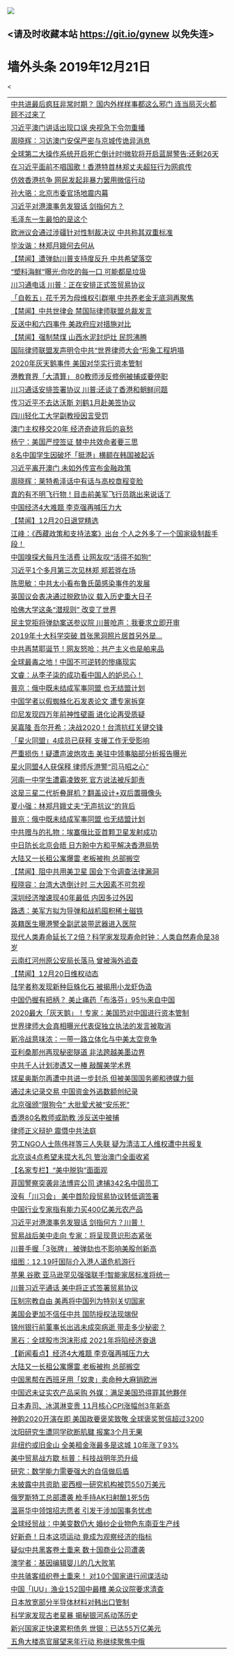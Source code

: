 
<tr>
  <td align=center><img src="https://cdn.jsdelivr.net/gh/gyoupiodf/im1/%E5%BE%AE%E4%BF%A1%E8%AF%B4%E6%98%8E4.jpg" /></td>  
</tr>

## <请及时收藏本站 https://git.io/gynew 以免失连> </a>
# 墙外头条 2019年12月21日</a>

<table>
<
<tr><td colspan="2" align="left"><a href="https://xball.casa/oo.aspx?name=c1109191&key=eqxowaguscvmxdgc&from=gy">中共进最后疯狂非常时期？ 国内外样样事都这么邪门  连当局灭火都顾不过来了</a></td></tr>
<tr><td colspan="2" align="left"><a href="https://xball.casa/oo.aspx?name=c1109293&key=eqxowaguscvmxdgc&from=gy">习近平澳门讲话出现口误 央视急下令勿重播</a></td></tr>
<tr><td colspan="2" align="left"><a href="https://xball.casa/oo.aspx?name=c1109264&key=eqxowaguscvmxdgc&from=gy">周晓辉：习访澳门安保严密与京城传诡异消息</a></td></tr>
<tr><td colspan="2" align="left"><a href="https://xball.casa/oo.aspx?name=c1109277&key=eqxowaguscvmxdgc&from=gy">全球第二大操作系统开启死亡倒计时!微软将开启蓝屏警告:还剩26天</a></td></tr>
<tr><td colspan="2" align="left"><a href="https://xball.casa/oo.aspx?name=c1109225&key=eqxowaguscvmxdgc&from=gy">在习近平面前不唱国歌！香港特首林郑丈夫超狂行为网疯传</a></td></tr>
<tr><td colspan="2" align="left"><a href="https://xball.casa/oo.aspx?name=c1109296&key=eqxowaguscvmxdgc&from=gy">仿效香港抗争 网民发起非暴力罢用微信行动</a></td></tr>
<tr><td colspan="2" align="left"><a href="https://xball.casa/oo.aspx?name=c1109248&key=eqxowaguscvmxdgc&from=gy">孙大骆：北京市委官场地震内幕</a></td></tr>
<tr><td colspan="2" align="left"><a href="https://xball.casa/oo.aspx?name=c1109274&key=eqxowaguscvmxdgc&from=gy">习近平对港澳事务发狠话 剑指何方？</a></td></tr>
<tr><td colspan="2" align="left"><a href="https://xball.casa/oo.aspx?name=c1109299&key=eqxowaguscvmxdgc&from=gy">毛泽东一生最怕的是这个</a></td></tr>
<tr><td colspan="2" align="left"><a href="https://xball.casa/oo.aspx?name=c1109278&key=eqxowaguscvmxdgc&from=gy">欧洲议会通过涉疆针对性制裁决议 中共称其双重标准</a></td></tr>
<tr><td colspan="2" align="left"><a href="https://xball.casa/oo.aspx?name=c1109229&key=eqxowaguscvmxdgc&from=gy">毕汝谐：林郑月娥何去何从</a></td></tr>
<tr><td colspan="2" align="left"><a href="https://xball.casa/oo.aspx?name=c1109298&key=eqxowaguscvmxdgc&from=gy">【禁闻】遭弹劾川普支持度反升 中共希望落空</a></td></tr>
<tr><td colspan="2" align="left"><a href="https://xball.casa/oo.aspx?name=c1109256&key=eqxowaguscvmxdgc&from=gy">“塑料海鲜”曝光:你吃的每一口 可能都是垃圾</a></td></tr>
<tr><td colspan="2" align="left"><a href="https://xball.casa/oo.aspx?name=c1109210&key=eqxowaguscvmxdgc&from=gy">川习通电话 川普：正在安排正式签贸易协议</a></td></tr>
<tr><td colspan="2" align="left"><a href="https://xball.casa/oo.aspx?name=c1109288&key=eqxowaguscvmxdgc&from=gy">「自乾五」花千芳为母维权引群嘲 中共养老金无底洞再聚焦</a></td></tr>
<tr><td colspan="2" align="left"><a href="https://xball.casa/oo.aspx?name=c1109286&key=eqxowaguscvmxdgc&from=gy">【禁闻】中共世律会 禁国际律师联盟总裁发言</a></td></tr>
<tr><td colspan="2" align="left"><a href="https://xball.casa/oo.aspx?name=c1109295&key=eqxowaguscvmxdgc&from=gy">反送中和六四事件 美政府应对措施对比</a></td></tr>
<tr><td colspan="2" align="left"><a href="https://xball.casa/oo.aspx?name=c1109263&key=eqxowaguscvmxdgc&from=gy">【禁闻】强制禁煤 山西水泥封炉灶 民怨沸腾</a></td></tr>
<tr><td colspan="2" align="left"><a href="https://xball.casa/oo.aspx?name=c1109271&key=eqxowaguscvmxdgc&from=gy">国际律师联盟发声明令中共“世界律师大会”形象工程坍塌</a></td></tr>
<tr><td colspan="2" align="left"><a href="https://xball.casa/oo.aspx?name=c1109192&key=eqxowaguscvmxdgc&from=gy">2020年灰天鹅事件 美国对华实行资本管制</a></td></tr>
<tr><td colspan="2" align="left"><a href="https://xball.casa/oo.aspx?name=c1109282&key=eqxowaguscvmxdgc&from=gy">港教育界「大清算」 80教师涉反修例被捕或要停职</a></td></tr>
<tr><td colspan="2" align="left"><a href="https://xball.casa/oo.aspx?name=c1109228&key=eqxowaguscvmxdgc&from=gy">川习通话安排签署协议 川普:还谈了香港和朝鲜问题</a></td></tr>
<tr><td colspan="2" align="left"><a href="https://xball.casa/oo.aspx?name=c1109262&key=eqxowaguscvmxdgc&from=gy">传习近平不去达沃斯 刘鹤1月赴美签协议</a></td></tr>
<tr><td colspan="2" align="left"><a href="https://xball.casa/oo.aspx?name=c1109280&key=eqxowaguscvmxdgc&from=gy">四川轻化工大学副教授因言受罚</a></td></tr>
<tr><td colspan="2" align="left"><a href="https://xball.casa/oo.aspx?name=c1109287&key=eqxowaguscvmxdgc&from=gy">澳门主权移交20年 经济奇迹背后的哀愁</a></td></tr>
<tr><td colspan="2" align="left"><a href="https://xball.casa/oo.aspx?name=c1109197&key=eqxowaguscvmxdgc&from=gy">杨宁：美国严控签证 替中共效命者要三思</a></td></tr>
<tr><td colspan="2" align="left"><a href="https://xball.casa/oo.aspx?name=c1109290&key=eqxowaguscvmxdgc&from=gy">8名中国学生因破坏「挺港」横额在韩国被起诉</a></td></tr>
<tr><td colspan="2" align="left"><a href="https://xball.casa/oo.aspx?name=c1109258&key=eqxowaguscvmxdgc&from=gy">习近平离开澳门 未如外传宣布金融政策</a></td></tr>
<tr><td colspan="2" align="left"><a href="https://xball.casa/oo.aspx?name=c1109189&key=eqxowaguscvmxdgc&from=gy">周晓辉：莱特希泽话中有话与高校章程变脸</a></td></tr>
<tr><td colspan="2" align="left"><a href="https://xball.casa/oo.aspx?name=c1109223&key=eqxowaguscvmxdgc&from=gy">真的有不明飞行物！目击前美军飞行员跳出来说话了</a></td></tr>
<tr><td colspan="2" align="left"><a href="https://xball.casa/oo.aspx?name=c1109241&key=eqxowaguscvmxdgc&from=gy">中国经济4大难题 李克强再喊压力大</a></td></tr>
<tr><td colspan="2" align="left"><a href="https://xball.casa/oo.aspx?name=c1109285&key=eqxowaguscvmxdgc&from=gy">【禁闻】12月20日退党精选</a></td></tr>
<tr><td colspan="2" align="left"><a href="https://xball.casa/oo.aspx?name=c1109245&key=eqxowaguscvmxdgc&from=gy">江峰：《西藏政策和支持法案》出台 个人之外多了一个国家级制裁手段！</a></td></tr>
<tr><td colspan="2" align="left"><a href="https://xball.casa/oo.aspx?name=c1109260&key=eqxowaguscvmxdgc&from=gy">中国嗅探犬每月生活费 让网友叹“活得不如狗”</a></td></tr>
<tr><td colspan="2" align="left"><a href="https://xball.casa/oo.aspx?name=c1109227&key=eqxowaguscvmxdgc&from=gy">习近平1个多月第三次见林郑 郑若骅在场</a></td></tr>
<tr><td colspan="2" align="left"><a href="https://xball.casa/oo.aspx?name=c1109196&key=eqxowaguscvmxdgc&from=gy">陈思敏：中共太小看布鲁氏菌感染事件的发展</a></td></tr>
<tr><td colspan="2" align="left"><a href="https://xball.casa/oo.aspx?name=c1109273&key=eqxowaguscvmxdgc&from=gy">英国议会表决通过脱欧协议 载入历史重大日子</a></td></tr>
<tr><td colspan="2" align="left"><a href="https://xball.casa/oo.aspx?name=c1109275&key=eqxowaguscvmxdgc&from=gy">哈佛大学这条“潜规则” 改变了世界</a></td></tr>
<tr><td colspan="2" align="left"><a href="https://xball.casa/oo.aspx?name=c1109224&key=eqxowaguscvmxdgc&from=gy">民主党拒将弹劾案送参议院 川普呛声：我要求立即开审</a></td></tr>
<tr><td colspan="2" align="left"><a href="https://xball.casa/oo.aspx?name=c1109279&key=eqxowaguscvmxdgc&from=gy">2019年十大科学突破 首张黑洞照片居首另外是…</a></td></tr>
<tr><td colspan="2" align="left"><a href="https://xball.casa/oo.aspx?name=c1109220&key=eqxowaguscvmxdgc&from=gy">中共再禁耶诞节！网友怒呛：共产主义也是舶来品</a></td></tr>
<tr><td colspan="2" align="left"><a href="https://xball.casa/oo.aspx?name=c1109301&key=eqxowaguscvmxdgc&from=gy">全球最毒之地！中国不可逆转的惨痛现实</a></td></tr>
<tr><td colspan="2" align="left"><a href="https://xball.casa/oo.aspx?name=c1109244&key=eqxowaguscvmxdgc&from=gy">文睿：从李子柒的成功看中国人的妒忌心！</a></td></tr>
<tr><td colspan="2" align="left"><a href="https://xball.casa/oo.aspx?name=c1109194&key=eqxowaguscvmxdgc&from=gy">普京：俄中既未结成军事同盟 也无结盟计划</a></td></tr>
<tr><td colspan="2" align="left"><a href="https://xball.casa/oo.aspx?name=c1109294&key=eqxowaguscvmxdgc&from=gy">中国学者以假蜘蛛化石发表论文 遭专家拆穿</a></td></tr>
<tr><td colspan="2" align="left"><a href="https://xball.casa/oo.aspx?name=c1109268&key=eqxowaguscvmxdgc&from=gy">印尼发现四万年前神性壁画 进化论再受质疑</a></td></tr>
<tr><td colspan="2" align="left"><a href="https://xball.casa/oo.aspx?name=c1109283&key=eqxowaguscvmxdgc&from=gy">吴嘉隆 吾尔开希：决战2020！台湾抗红关键交锋</a></td></tr>
<tr><td colspan="2" align="left"><a href="https://xball.casa/oo.aspx?name=c1109281&key=eqxowaguscvmxdgc&from=gy">「星火同盟」4成员已获释 支援工作无受影响</a></td></tr>
<tr><td colspan="2" align="left"><a href="https://xball.casa/oo.aspx?name=c1109221&key=eqxowaguscvmxdgc&from=gy">严重损伤！疑遭声波炮攻击 美驻中领事脑部分析报告曝光</a></td></tr>
<tr><td colspan="2" align="left"><a href="https://xball.casa/oo.aspx?name=c1109187&key=eqxowaguscvmxdgc&from=gy">星火同盟4人获保释 律师斥港警“司马昭之心”</a></td></tr>
<tr><td colspan="2" align="left"><a href="https://xball.casa/oo.aspx?name=c1109292&key=eqxowaguscvmxdgc&from=gy">河南一中学生遭霸凌致死 官方说法被斥卸责</a></td></tr>
<tr><td colspan="2" align="left"><a href="https://xball.casa/oo.aspx?name=c1109259&key=eqxowaguscvmxdgc&from=gy">这是三星二代折叠屏机？翻盖设计+双后置摄像头</a></td></tr>
<tr><td colspan="2" align="left"><a href="https://xball.casa/oo.aspx?name=c1109300&key=eqxowaguscvmxdgc&from=gy">夏小强：林郑月娥丈夫“无声抗议”的背后</a></td></tr>
<tr><td colspan="2" align="left"><a href="https://xball.casa/oo.aspx?name=c1109234&key=eqxowaguscvmxdgc&from=gy">普京：俄中既未结成军事同盟 也无结盟计划</a></td></tr>
<tr><td colspan="2" align="left"><a href="https://xball.casa/oo.aspx?name=c1109276&key=eqxowaguscvmxdgc&from=gy">中共赠与的礼物：埃塞俄比亚首颗卫星发射成功</a></td></tr>
<tr><td colspan="2" align="left"><a href="https://xball.casa/oo.aspx?name=c1109289&key=eqxowaguscvmxdgc&from=gy">中日防长北京会晤 日方盼中方和平解决香港局势</a></td></tr>
<tr><td colspan="2" align="left"><a href="https://xball.casa/oo.aspx?name=c1109242&key=eqxowaguscvmxdgc&from=gy">大陆又一长租公寓爆雷 老板被拘 总部搬空</a></td></tr>
<tr><td colspan="2" align="left"><a href="https://xball.casa/oo.aspx?name=c1109247&key=eqxowaguscvmxdgc&from=gy">【禁闻】阻中共用美卫星 国会下令调查法律漏洞</a></td></tr>
<tr><td colspan="2" align="left"><a href="https://xball.casa/oo.aspx?name=c1109190&key=eqxowaguscvmxdgc&from=gy">程晓容：台湾大选倒计时 三大因素不可忽视</a></td></tr>
<tr><td colspan="2" align="left"><a href="https://xball.casa/oo.aspx?name=c1109193&key=eqxowaguscvmxdgc&from=gy">深圳经济增速现40年最低  内因多过外因</a></td></tr>
<tr><td colspan="2" align="left"><a href="https://xball.casa/oo.aspx?name=c1109186&key=eqxowaguscvmxdgc&from=gy">路透：美军方拟为导弹和战机囤积稀土磁铁</a></td></tr>
<tr><td colspan="2" align="left"><a href="https://xball.casa/oo.aspx?name=c1109249&key=eqxowaguscvmxdgc&from=gy">英籍医生曝港警全副武装带武器进入医院</a></td></tr>
<tr><td colspan="2" align="left"><a href="https://xball.casa/oo.aspx?name=c1109265&key=eqxowaguscvmxdgc&from=gy">现代人类寿命延长了2倍？科学家发现寿命时钟：人类自然寿命是38岁</a></td></tr>
<tr><td colspan="2" align="left"><a href="https://xball.casa/oo.aspx?name=c1109297&key=eqxowaguscvmxdgc&from=gy">云南红河州原公安局长落马 曾被海外追查</a></td></tr>
<tr><td colspan="2" align="left"><a href="https://xball.casa/oo.aspx?name=c1109284&key=eqxowaguscvmxdgc&from=gy">【禁闻】12月20日维权动态</a></td></tr>
<tr><td colspan="2" align="left"><a href="https://xball.casa/oo.aspx?name=c1109188&key=eqxowaguscvmxdgc&from=gy">陆学者称发现新种巨蛛化石 被揭用小龙虾伪造</a></td></tr>
<tr><td colspan="2" align="left"><a href="https://xball.casa/oo.aspx?name=c1109201&key=eqxowaguscvmxdgc&from=gy">中国仍握有把柄？ 美止痛药「布洛芬」95％来自中国</a></td></tr>
<tr><td colspan="2" align="left"><a href="https://xball.casa/oo.aspx?name=c1109216&key=eqxowaguscvmxdgc&from=gy">2020最大「灰天鹅」！专家：美国恐对中国进行资本管制</a></td></tr>
<tr><td colspan="2" align="left"><a href="https://xball.casa/oo.aspx?name=c1109272&key=eqxowaguscvmxdgc&from=gy">世界律师大会真相曝光代表促独立执法的发言被取消</a></td></tr>
<tr><td colspan="2" align="left"><a href="https://xball.casa/oo.aspx?name=c1109204&key=eqxowaguscvmxdgc&from=gy">新冷战意味浓：一带一路立体化与中美太空竞争</a></td></tr>
<tr><td colspan="2" align="left"><a href="https://xball.casa/oo.aspx?name=c1109243&key=eqxowaguscvmxdgc&from=gy">亚利桑那州再现秘密隧道 非法跨越美墨边界</a></td></tr>
<tr><td colspan="2" align="left"><a href="https://xball.casa/oo.aspx?name=c1109240&key=eqxowaguscvmxdgc&from=gy">中共千人计划渗透又一椿 敲醒美学术界</a></td></tr>
<tr><td colspan="2" align="left"><a href="https://xball.casa/oo.aspx?name=c1109270&key=eqxowaguscvmxdgc&from=gy">球星奥斯尔再遭中共进一步封杀 但被美国国务卿和德媒力挺</a></td></tr>
<tr><td colspan="2" align="left"><a href="https://xball.casa/oo.aspx?name=c1109261&key=eqxowaguscvmxdgc&from=gy">通过未记录交易 中国资金外逃数额创纪录</a></td></tr>
<tr><td colspan="2" align="left"><a href="https://xball.casa/oo.aspx?name=c1109226&key=eqxowaguscvmxdgc&from=gy">北京强颁“限狗令” 大批爱犬被“安乐死”</a></td></tr>
<tr><td colspan="2" align="left"><a href="https://xball.casa/oo.aspx?name=c1109254&key=eqxowaguscvmxdgc&from=gy">香港80名教师或助教 涉反送中被捕</a></td></tr>
<tr><td colspan="2" align="left"><a href="https://xball.casa/oo.aspx?name=c1109212&key=eqxowaguscvmxdgc&from=gy">律师正义辩护 震慑中共法庭</a></td></tr>
<tr><td colspan="2" align="left"><a href="https://xball.casa/oo.aspx?name=c1109291&key=eqxowaguscvmxdgc&from=gy">劳工NGO人士陈伟祥等三人失联 疑为清洁工人维权遭中共报复</a></td></tr>
<tr><td colspan="2" align="left"><a href="https://xball.casa/oo.aspx?name=c1109211&key=eqxowaguscvmxdgc&from=gy">北京谈4点希望未提大礼包 管治澳门全面收紧</a></td></tr>
<tr><td colspan="2" align="left"><a href="https://xball.casa/oo.aspx?name=c1109208&key=eqxowaguscvmxdgc&from=gy">【名家专栏】“美中脱钩”面面观</a></td></tr>
<tr><td colspan="2" align="left"><a href="https://xball.casa/oo.aspx?name=c1109222&key=eqxowaguscvmxdgc&from=gy">菲国警察突袭非法博弈公司 逮捕342名中国员工</a></td></tr>
<tr><td colspan="2" align="left"><a href="https://xball.casa/oo.aspx?name=c1109202&key=eqxowaguscvmxdgc&from=gy">没有「川习会」 美中首阶段贸易协议转低调签署</a></td></tr>
<tr><td colspan="2" align="left"><a href="https://xball.casa/oo.aspx?name=c1109253&key=eqxowaguscvmxdgc&from=gy">中国行业专家指有能力买400亿美元农产品</a></td></tr>
<tr><td colspan="2" align="left"><a href="https://xball.casa/oo.aspx?name=c1109303&key=eqxowaguscvmxdgc&from=gy">习近平对港澳事务发狠话 剑指何方？川普！</a></td></tr>
<tr><td colspan="2" align="left"><a href="https://xball.casa/oo.aspx?name=c1109233&key=eqxowaguscvmxdgc&from=gy">贸易战后美中走向 专家：将呈现意识形态紧张</a></td></tr>
<tr><td colspan="2" align="left"><a href="https://xball.casa/oo.aspx?name=c1109200&key=eqxowaguscvmxdgc&from=gy">川普手握「3张牌」 被弹劾也不影响美股创新高</a></td></tr>
<tr><td colspan="2" align="left"><a href="https://xball.casa/oo.aspx?name=c1109209&key=eqxowaguscvmxdgc&from=gy">组图：12.19吁国际介入港人道危机游行</a></td></tr>
<tr><td colspan="2" align="left"><a href="https://xball.casa/oo.aspx?name=c1109257&key=eqxowaguscvmxdgc&from=gy">苹果 谷歌 亚马逊罕见强强联手!智能家居标准将统一</a></td></tr>
<tr><td colspan="2" align="left"><a href="https://xball.casa/oo.aspx?name=c1109218&key=eqxowaguscvmxdgc&from=gy">川普习近平通话 美中将正式签署贸易协议</a></td></tr>
<tr><td colspan="2" align="left"><a href="https://xball.casa/oo.aspx?name=c1109219&key=eqxowaguscvmxdgc&from=gy">压制宗教自由 美再将中国列为特别关切国家</a></td></tr>
<tr><td colspan="2" align="left"><a href="https://xball.casa/oo.aspx?name=c1109206&key=eqxowaguscvmxdgc&from=gy">美国会更加不信任中共 国防授权法现端倪</a></td></tr>
<tr><td colspan="2" align="left"><a href="https://xball.casa/oo.aspx?name=c1109237&key=eqxowaguscvmxdgc&from=gy">锦州银行前董事长出逃未成突病逝 带走多少秘密？</a></td></tr>
<tr><td colspan="2" align="left"><a href="https://xball.casa/oo.aspx?name=c1109252&key=eqxowaguscvmxdgc&from=gy">黑石：全球股市泡沫形成 2021年将陷经济衰退</a></td></tr>
<tr><td colspan="2" align="left"><a href="https://xball.casa/oo.aspx?name=c1109246&key=eqxowaguscvmxdgc&from=gy">【新闻看点】经济4大难题 李克强再喊压力大</a></td></tr>
<tr><td colspan="2" align="left"><a href="https://xball.casa/oo.aspx?name=c1109207&key=eqxowaguscvmxdgc&from=gy">大陆又一长租公寓爆雷 老板被拘 总部搬空</a></td></tr>
<tr><td colspan="2" align="left"><a href="https://xball.casa/oo.aspx?name=c1109230&key=eqxowaguscvmxdgc&from=gy">中国黑帮在西班牙用「奴隶」卖命种大麻销欧洲</a></td></tr>
<tr><td colspan="2" align="left"><a href="https://xball.casa/oo.aspx?name=c1109213&key=eqxowaguscvmxdgc&from=gy">中国迟未证实农产品采购 外媒：满足美国恐得罪其他夥伴</a></td></tr>
<tr><td colspan="2" align="left"><a href="https://xball.casa/oo.aspx?name=c1109203&key=eqxowaguscvmxdgc&from=gy">日本寿司、冰淇淋变贵 11月核心CPI涨幅创3年新高</a></td></tr>
<tr><td colspan="2" align="left"><a href="https://xball.casa/oo.aspx?name=c1109239&key=eqxowaguscvmxdgc&from=gy">神韵2020开演在即 美国政要褒奖致敬 全球褒奖贺信超过3200</a></td></tr>
<tr><td colspan="2" align="left"><a href="https://xball.casa/oo.aspx?name=c1109250&key=eqxowaguscvmxdgc&from=gy">沈阳研究生遭同学砍断肌腱 报案3个月无果</a></td></tr>
<tr><td colspan="2" align="left"><a href="https://xball.casa/oo.aspx?name=c1109255&key=eqxowaguscvmxdgc&from=gy">非纽约或旧金山 全美租金涨最多是这城 10年涨了93%</a></td></tr>
<tr><td colspan="2" align="left"><a href="https://xball.casa/oo.aspx?name=c1109217&key=eqxowaguscvmxdgc&from=gy">美中贸易战方歇 标普：科技战明年恐升级</a></td></tr>
<tr><td colspan="2" align="left"><a href="https://xball.casa/oo.aspx?name=c1109269&key=eqxowaguscvmxdgc&from=gy">研究：数学能力需要强大的自信做后盾</a></td></tr>
<tr><td colspan="2" align="left"><a href="https://xball.casa/oo.aspx?name=c1109236&key=eqxowaguscvmxdgc&from=gy">未披露中共资助 密西根一研究机构被罚550万美元</a></td></tr>
<tr><td colspan="2" align="left"><a href="https://xball.casa/oo.aspx?name=c1109232&key=eqxowaguscvmxdgc&from=gy">俄罗斯特工总部遭袭 枪手持AK扫射酿1死5伤</a></td></tr>
<tr><td colspan="2" align="left"><a href="https://xball.casa/oo.aspx?name=c1109238&key=eqxowaguscvmxdgc&from=gy">温哥华中领馆招志愿者 引发干涉加国事务忧虑</a></td></tr>
<tr><td colspan="2" align="left"><a href="https://xball.casa/oo.aspx?name=c1109251&key=eqxowaguscvmxdgc&from=gy">全球经贸战：中美变数仍大 婚纱企业物色东南亚生产线</a></td></tr>
<tr><td colspan="2" align="left"><a href="https://xball.casa/oo.aspx?name=c1109305&key=eqxowaguscvmxdgc&from=gy">好新奇！日本这项运动 竟成为观察经济的指标</a></td></tr>
<tr><td colspan="2" align="left"><a href="https://xball.casa/oo.aspx?name=c1109302&key=eqxowaguscvmxdgc&from=gy">疑似中共黑客卷土重来 数十国商业公司遭袭</a></td></tr>
<tr><td colspan="2" align="left"><a href="https://xball.casa/oo.aspx?name=c1109266&key=eqxowaguscvmxdgc&from=gy">澳学者：基因编辑婴儿的几大败笔</a></td></tr>
<tr><td colspan="2" align="left"><a href="https://xball.casa/oo.aspx?name=c1109231&key=eqxowaguscvmxdgc&from=gy">中共骇客组织卷土重来！ 对10个国家进行间谍活动</a></td></tr>
<tr><td colspan="2" align="left"><a href="https://xball.casa/oo.aspx?name=c1109215&key=eqxowaguscvmxdgc&from=gy">中国「IUU」渔业152国中最糟 美众议院要求清查</a></td></tr>
<tr><td colspan="2" align="left"><a href="https://xball.casa/oo.aspx?name=c1109235&key=eqxowaguscvmxdgc&from=gy">日本放宽部分半导体材料对韩出口管制</a></td></tr>
<tr><td colspan="2" align="left"><a href="https://xball.casa/oo.aspx?name=c1109267&key=eqxowaguscvmxdgc&from=gy">科学家发现古老星暴 揭秘银河系动荡历史</a></td></tr>
<tr><td colspan="2" align="left"><a href="https://xball.casa/oo.aspx?name=c1109214&key=eqxowaguscvmxdgc&from=gy">新兴国家正快速累积债务 世银：已达55万亿美元</a></td></tr>
<tr><td colspan="2" align="left"><a href="https://xball.casa/oo.aspx?name=c1109304&key=eqxowaguscvmxdgc&from=gy">五角大楼高官展望来年行动 称继续聚焦中俄</a></td></tr>


</table>
